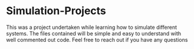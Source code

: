 # Simulation-Projects

This was a project undertaken while learning how to simulate different systems. 
The files contained will be simple and easy to understand with well commented out code.
Feel free to reach out if you have any questions
